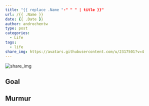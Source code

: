 ```yaml
---
title: "{{ replace .Name "-" " " | title }}"
url: /{{ .Name }}
date: {{ .Date }}
author: androchentw
type: post
categories:
  - Life
tags: 
  - life
share_img: https://avatars.githubusercontent.com/u/2317501?v=4
---
```


![share_img](https://avatars.githubusercontent.com/u/2317501?v=4)

## Goal

<!--more-->

## Murmur

